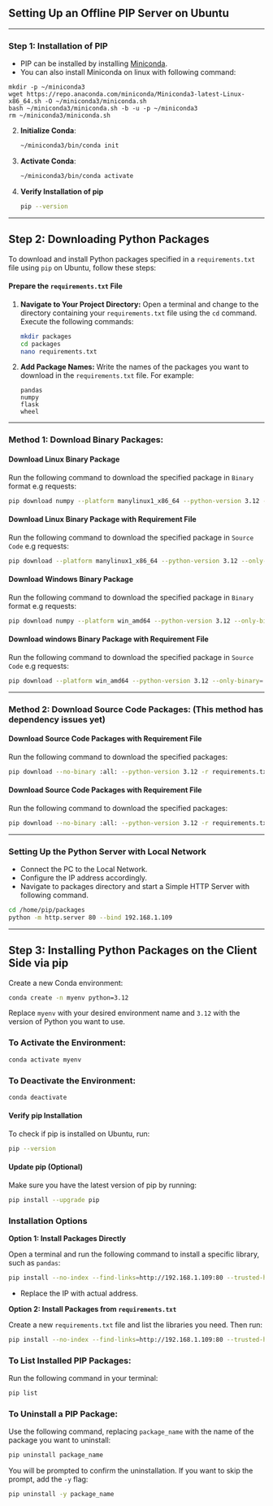## Setting Up an Offline PIP Server on Ubuntu

---

### Step 1: Installation of PIP

   - PIP can be installed by installing [Miniconda](https://docs.anaconda.com/free/miniconda/index.html).
   - You can also install Miniconda on linux with following command:

```
mkdir -p ~/miniconda3
wget https://repo.anaconda.com/miniconda/Miniconda3-latest-Linux-x86_64.sh -O ~/miniconda3/miniconda.sh
bash ~/miniconda3/miniconda.sh -b -u -p ~/miniconda3
rm ~/miniconda3/miniconda.sh
```


2. **Initialize Conda**:
   ```bash
   ~/miniconda3/bin/conda init
   ```

3. **Activate Conda**:
   ```bash
   ~/miniconda3/bin/conda activate
   ```

4. **Verify Installation of pip**

   ```bash
   pip --version
   ```

---

## Step 2: Downloading Python Packages

To download and install Python packages specified in a `requirements.txt` file using `pip` on Ubuntu, follow these steps:

#### Prepare the `requirements.txt` File

1. **Navigate to Your Project Directory:**
   Open a terminal and change to the directory containing your `requirements.txt` file using the `cd` command. Execute the following commands:
   ```bash
   mkdir packages
   cd packages
   nano requirements.txt
   ```

2. **Add Package Names:**
   Write the names of the packages you want to download in the `requirements.txt` file. For example:
   ```
   pandas
   numpy
   flask
   wheel
   ```

---

### Method 1: Download Binary Packages:

#### Download Linux Binary Package

Run the following command to download the specified package in `Binary` format e.g requests:
```bash
pip download numpy --platform manylinux1_x86_64 --python-version 3.12 --only-binary=:all:

```

#### Download Linux Binary Package with Requirement File

Run the following command to download the specified package in `Source Code` e.g requests:
```bash
pip download --platform manylinux1_x86_64 --python-version 3.12 --only-binary=:all: -r requirements.txt
```

#### Download Windows Binary Package

Run the following command to download the specified package in `Binary` format e.g requests:
```bash
pip download numpy --platform win_amd64 --python-version 3.12 --only-binary=:all:
```

#### Download windows Binary Package with Requirement File

Run the following command to download the specified package in `Source Code` e.g requests:
```bash
pip download --platform win_amd64 --python-version 3.12 --only-binary=:all: -r requirements.txt
```

---

### Method 2: Download Source Code Packages: (This method has dependency issues yet)

#### Download Source Code Packages with Requirement File

Run the following command to download the specified packages:
```bash
pip download --no-binary :all: --python-version 3.12 -r requirements.txt
```

#### Download Source Code Packages with Requirement File

Run the following command to download the specified packages:
```bash
pip download --no-binary :all: --python-version 3.12 -r requirements.txt
```

---

### Setting Up the Python Server with Local Network

   - Connect the PC to the Local Network.
   - Configure the IP address accordingly.
   - Navigate to packages directory and start a Simple HTTP Server with following command.

   ```bash
   cd /home/pip/packages
   python -m http.server 80 --bind 192.168.1.109
   ```

---

## Step 3: Installing Python Packages on the Client Side via pip

Create a new Conda environment:

```bash
conda create -n myenv python=3.12
```

Replace `myenv` with your desired environment name and `3.12` with the version of Python you want to use.

### To Activate the Environment:
```bash
conda activate myenv
```

### To Deactivate the Environment:
```bash
conda deactivate
```

#### Verify pip Installation

To check if pip is installed on Ubuntu, run:
```bash
pip --version
```

#### Update pip (Optional)

Make sure you have the latest version of pip by running:
```bash
pip install --upgrade pip
```

### Installation Options

**Option 1: Install Packages Directly**

Open a terminal and run the following command to install a specific library, such as `pandas`:
```bash
pip install --no-index --find-links=http://192.168.1.109:80 --trusted-host 192.168.1.109 numpy
```
- Replace the IP with actual address.
  
**Option 2: Install Packages from `requirements.txt`**

Create a new `requirements.txt` file and list the libraries you need. Then run:
```bash
pip install --no-index --find-links=http://192.168.1.109:80 --trusted-host 192.168.1.109 -r requirements.txt
```

### To List Installed PIP Packages:
Run the following command in your terminal:
```bash
pip list
```

### To Uninstall a PIP Package:
Use the following command, replacing `package_name` with the name of the package you want to uninstall:
```bash
pip uninstall package_name
```

You will be prompted to confirm the uninstallation. If you want to skip the prompt, add the `-y` flag:
```bash
pip uninstall -y package_name
```
